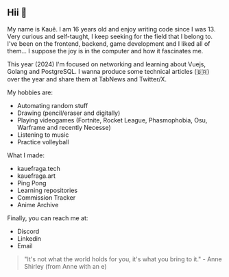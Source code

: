 ## Hii 💜

My name is Kauê. I am 16 years old and enjoy writing code since I was 13. Very curious and self-taught, I keep seeking for the field that I belong to. I've been on the frontend, backend, game development and I liked all of them... I suppose the joy is in the computer and how it fascinates me.

This year (2024) I'm focused on networking and learning about Vuejs, Golang and PostgreSQL. I wanna produce some technical articles (🇧🇷) over the year and share them at TabNews and Twitter/X.

My hobbies are:

- Automating random stuff
- Drawing (pencil/eraser and digitally)
- Playing videogames (Fortnite, Rocket League, Phasmophobia, Osu, Warframe and recently Necesse)
- Listening to music
- Practice volleyball

What I made:

- kauefraga.tech
- kauefraga.art
- Ping Pong
- Learning repositories
- Commission Tracker
- Anime Archive

Finally, you can reach me at:

- Discord
- Linkedin
- Email

> "It's not what the world holds for you, it's what you bring to it." - Anne Shirley (from Anne with an e)
